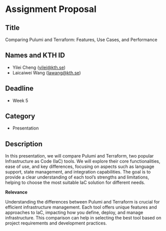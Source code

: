 # Assignment Proposal

## Title

Comparing Pulumi and Terraform: Features, Use Cases, and Performance

## Names and KTH ID

- Yilei Cheng (yilei@kth.se)
- Laicaiwei Wang (lawang@kth.se)

## Deadline

- Week 5

## Category

- Presentation

## Description

In this presentation, we will compare Pulumi and Terraform, two popular Infrastructure as Code (IaC) tools. We will explore their core functionalities, ease of use, and key differences, focusing on aspects such as language support, state management, and integration capabilities. The goal is to provide a clear understanding of each tool’s strengths and limitations, helping to choose the most suitable IaC solution for different needs.

**Relevance**

Understanding the differences between Pulumi and Terraform is crucial for efficient infrastructure management. Each tool offers unique features and approaches to IaC, impacting how you define, deploy, and manage infrastructure. This comparison can help in selecting the best tool based on project requirements and development practices.
